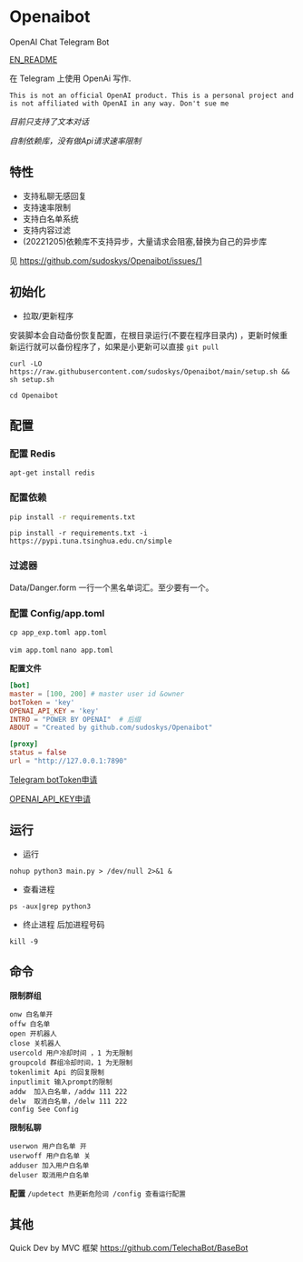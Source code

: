 # Openaibot

OpenAI Chat Telegram Bot

[EN_README](https://github.com/sudoskys/Openaibot/blob/main/README.EN.md)

在 Telegram 上使用 OpenAi 写作.

```
This is not an official OpenAI product. This is a personal project and is not affiliated with OpenAI in any way. Don't sue me
```

*目前只支持了文本对话*

*自制依赖库，没有做Api请求速率限制*

## 特性

* 支持私聊无感回复
* 支持速率限制
* 支持白名单系统
* 支持内容过滤
* (20221205)依赖库不支持异步，大量请求会阻塞,替换为自己的异步库

见 https://github.com/sudoskys/Openaibot/issues/1

## 初始化

* 拉取/更新程序

安装脚本会自动备份恢复配置，在根目录运行(不要在程序目录内)
，更新时候重新运行就可以备份程序了，如果是小更新可以直接 ``git pull``

```shell
curl -LO https://raw.githubusercontent.com/sudoskys/Openaibot/main/setup.sh && sh setup.sh
```

`cd Openaibot`

## 配置

### 配置 Redis

```shell
apt-get install redis
```

### 配置依赖

```bash
pip install -r requirements.txt
```

`pip install -r requirements.txt -i https://pypi.tuna.tsinghua.edu.cn/simple`

### 过滤器

Data/Danger.form 一行一个黑名单词汇。至少要有一个。

### 配置 Config/app.toml

`cp app_exp.toml app.toml`

`vim app.toml`
`nano app.toml`

**配置文件**

```toml
[bot]
master = [100, 200] # master user id &owner
botToken = 'key'
OPENAI_API_KEY = 'key'
INTRO = "POWER BY OPENAI"  # 后缀
ABOUT = "Created by github.com/sudoskys/Openaibot"

[proxy]
status = false
url = "http://127.0.0.1:7890"
```

[Telegram botToken申请](https://t.me/BotFather)

[OPENAI_API_KEY申请](https://beta.openai.com/account/api-keys)

## 运行

* 运行

```shell
nohup python3 main.py > /dev/null 2>&1 & 
```

* 查看进程

```shell
ps -aux|grep python3
```

* 终止进程
  后加进程号码

```shell
kill -9  
```

## 命令

**限制群组**

```
onw 白名单开
offw 白名单
open 开机器人
close 关机器人
usercold 用户冷却时间 ，1 为无限制
groupcold 群组冷却时间，1 为无限制
tokenlimit Api 的回复限制
inputlimit 输入prompt的限制
addw  加入白名单，/addw 111 222
delw  取消白名单，/delw 111 222
config See Config
```

**限制私聊**

```
userwon 用户白名单 开
userwoff 用户白名单 关
adduser 加入用户白名单
deluser 取消用户白名单
```

**配置**
``
/updetect 热更新危险词
/config 查看运行配置
``

## 其他

Quick Dev by MVC 框架 https://github.com/TelechaBot/BaseBot